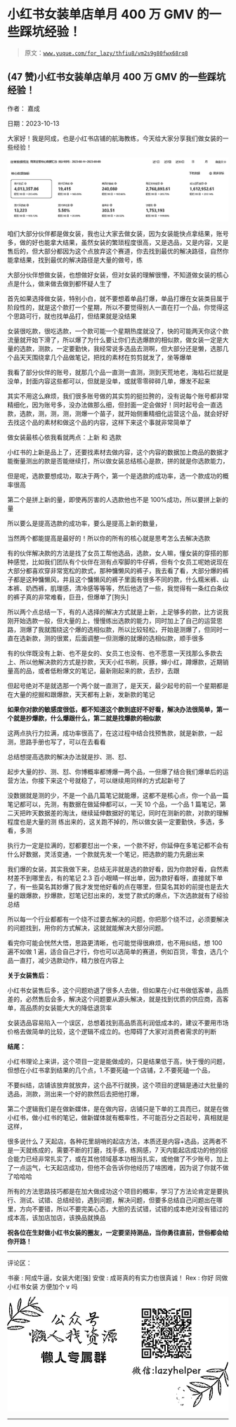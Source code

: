 # 小红书女装单店单月 400 万 GMV 的一些踩坑经验！

> 原文：[`www.yuque.com/for_lazy/thfiu8/vm2s9g80fwx68rq8`](https://www.yuque.com/for_lazy/thfiu8/vm2s9g80fwx68rq8)

## (47 赞)小红书女装单店单月 400 万 GMV 的一些踩坑经验！

作者： 嘉成

日期：2023-10-13

大家好！我是阿成，也是小红书店铺的航海教练，今天给大家分享我们做女装的一些经验！

![](img/6b78d79fa45a56b0b7c04eb567b27807.png)

咱们大部分伙伴都是做女装，我也让大家去做女装，因为女装能快点拿结果，账号多，做的好也能拿大结果，虽然女装的繁琐程度很高，又是选品，又是内容，又是售后的，但大部分都因为这个点放弃这个赛道，你去找到最优的解决路径，自然你能拿结果，找到最优的解决路径是大量的做号，练

大部分伙伴想做女装，也想做好女装，但对女装的理解很懵，不知道做女装的核心点是什么，做来做去做到都怀疑人生了

首先如果选择做女装，特别小白，就不要想着单品打爆，单品打爆在女装类目属于阶段性的，就是这个款打一个星期，所以不要觉得别人一直在打一个品，你觉得这个思路可行，就也找单品打，但结果就是没结果

女装很吃款，很吃选款，一个款可能一个星期热度就没了，快的可能两天你这个款流量就开始下滑了，所以爆了为什么要让你们去选爆款的相似款，做女装一定是大量的选款，测款，一定要勤快，我经常说多选品去测啊，但大部分还是懒，选那几个品天天围绕拿几个品做笔记，把找的素材在剪剪就发了，坐等爆单

我看了部分伙伴的账号，就那几个品一直测一直测，测到天荒地老，海枯石烂就是没单，封面内容这些都可以，但就是没单，或就零零碎碎几单，爆发不起来

其实不用这么麻烦，我们很多账号做的其实剪的挺拉胯的，没有说每个账号都非常精细化，因为账号多，没办法做那么细，但封面一定会做好！同时起号会一直选款，选款，测，测，测，测爆一个苗子，就开始侧重精细化运营这个品，就会好好去找这个品的素材和做这个品的内容，这样下来这个事就非常简单了

做女装最核心依我看就两点：上新 和 选款

小红书的上新是品上了，还要找素材去做内容，这个内容的数据加上商品的数据才能衡量测出的款是否能继续打，所以做女装总结核心是款，拼的就是你选款能力，

但是呢，选款要想成功，取决于两个，第一个是选款的成功率，选一个款成功的概率很高

第二个是拼上新的量，即使再厉害的人选款他也不是 100%成功，所以要拼上新的量

所以要么是提高选款的成功率，要么是提高上新的数量，

当然两个都能提高是最好的！所以你的所有的核心就是思考怎么去解决选款

有的伙伴解决款的方法是找了女员工帮他选品，选款，女人嘛，懂女装的穿搭的那种感觉，比如我们团队有个伙伴在测有点窄脚的牛仔裤，但有个女员工呢她说现在大部分都喜欢穿非常宽松的款式，那种慵懒风的裤子，我去看了看，大部分爆的裤子都是这种慵懒风，并且这个慵懒风的裤子里面有很多不同的款，什么糯米裤、山本裤、奶西裤，肌理感，清冷感等等等，然后他选了一些，我觉得有一条红白条纹的裤子真的非常难看，巨丑，但爆单了[狗头]

所以两个点总结一下，有的人选择的解决方式就是上新，上足够多的款，比方说我刚开始选款一般，但大量的上，慢慢练出选款的能力，同时加上了自己的运营思路，测爆了我就围绕这个爆的选相似款，所以比较轻松，开始是测爆了，但同时一直在选新款，测的很累，后面调整一但测爆的就爆的选相似款，顺手很多

有的伙伴既没有上新、也不是女的、女员工也没有、也不愿意一天找那么多款去上、所以他解决款的方式是抄款，天天小红书刷，灰豚，蝉小红，蹲爆款，近期销量高的品，或者低粉爆文的笔记，最新刚起来的款，去抄，去跟

但起号绝对不是就选那一个两个就一直测了，是天天，最少起号的前一个星期都是在大量的挖掘和跟爆款，天天都有上新，发新款的笔记

**如果你对款的敏感度很低，都不知道这个款到底好不好看，解决办法很简单，第一个就是抄爆款，什么爆跟什么，第二就是找爆款的相似款**

这两点执行力拉满，成功率很高了，在这过程中结合找预售款，就是新款，一起测，思路手册也写了，可以在去看看

总结想提高选款的解决办法就是抄、测、怼、

起步大量的抄、测、怼、你博概率都博爆一两个品，一但爆了结合我们爆单后的运营方法，你接下来这个号就稳了，可以继续用同样的方式起新号了

没数据就是测的少，不是一个品几篇笔记就能爆，这都不是核心点，你一个品一篇笔记都可以，先测，有数据在做延伸都可以，一天 10 个品，一个品 1 篇笔记，第二天把昨天数据差的淘汰，继续延伸数据好的笔记，同时在测新的款，对款的理解程度也是大量的测 练出来的，这关跑不掉的，所以做女装一定要勤快，多选，多看，多测

执行力一定是拉满的，怼都要怼出一个来，一个款不好，你延伸在多笔记都不会有什么好数据，灵活变通，一个款就先发一个笔记，把选款的能力先磨出来

我们爆的女装，其实我做下来，总结无非就是选的款好看，因为你款好看，自然素材差不到哪里去，有的笔记 2.3 百小眼睛一样出单，因为款好看呀，直接就下单了，有一些莫名其妙爆了我才发觉他好看的点在哪里，但莫名其妙的前提也是去大量的跟爆款，抄爆款，怼笔记怼出来的，发觉了款式的爆点，下次选款就有了经验总结

所以每一个行业都都有一个绕不过要去解决的问题，你把那个绕不过，必须要解决的问题找到，用你的方式解决，这就就能解决大部分问题。

看完你可能会恍然大悟，思路更清晰，也可能觉得很麻烦，也不用纠结，想 100 遍不如做 1 遍，适合自己才行，你也可以选简单的赛道，例如百货，零食，选几个品一直打，减少选款动作，精力放在内容上

**关于女装售后：**

小红书女装售后多，这个问题劝退了很多人去做，但如果在小红书做低客单，品质差的，必然售后会多，解决这个问题要从源头解决，就是找到优质的供应商，高客单，高品质的女装能大大的降低退货率

女装选品容易陷入一个误区，总想着找到高品质高利润低成本的，建议不要用市场价格去做简单的比较，这个逻辑不成立的。也障碍了大家对消费者需求的判断

**结尾：**

小红书理论上来讲，这个项目一定是能做成的，只是结果低于高，快于慢的问题，但想在小红书拿到结果的几个点，1.不要死磕一个店铺，2.不要死磕一个品，

不要纠结，店铺该放弃就放弃，这个品不行就换，这个项目的逻辑是通过大批量的选品，测款，测出来一个好的款然后去把他打爆，

第二个逻辑我们是在做新媒体，是在做内容，店铺只是下单的工具而已，就是在做小红书，做小红书的笔记，做新媒体就有概率性，不可能百分之百起号，真相就是这样，

很多说什么 7 天起店，各种花里胡哨的起店方法，本质还是内容+选品，这两者不是一天就练成的，需要不断的打磨，找手感，练网感，7 天内能起店成功的他的综合能力已经非常扎实了，或在其他领域基本功相当扎实，或他做了不少账号，加上了一点运气，七天起店成功，但他不会告诉你他经历了啥困难，因为说了你就不做了哈哈哈

所有的方法思路技巧都是在加大做成功这个项目的概率，学习了方法论肯定是要执行、测试、试错、总结经验，遇到问题，解决问题，但要多总结自己问题出在哪里，方向不要错，所以不要完美心态，大胆的去试错，试错的成本绝对没有错过的成本高，该加店加店，该换品就换品

  **祝各位在生财做小红书女装的圈友，一定要坚持测品，当你勇往直前，世俗都会给你开路！**

* * *

评论区：

书豪 : 阿成牛逼，女装大佬[强]
安俊 : 成哥真的有实力也很真诚！
Rex : 你好 同做小红书女装 方便加个 v 吗

![](img/1c37d505930596d12a88ab23e11aa07a.png)

* * *